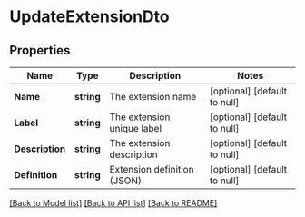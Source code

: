 # UpdateExtensionDto

## Properties
Name | Type | Description | Notes
------------ | ------------- | ------------- | -------------
**Name** | **string** | The extension name | [optional] [default to null]
**Label** | **string** | The extension unique label | [optional] [default to null]
**Description** | **string** | The extension description | [optional] [default to null]
**Definition** | **string** | Extension definition (JSON) | [optional] [default to null]

[[Back to Model list]](../README.md#documentation-for-models) [[Back to API list]](../README.md#documentation-for-api-endpoints) [[Back to README]](../README.md)


